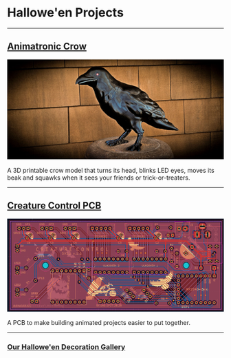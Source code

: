 # Hallowe'en Projects #

___
## [Animatronic Crow](animatronicCrow/README.md) ##
[![The Animatronic Crow](animatronicCrow/images/AniCrow022.jpg)](animatronicCrow/README.md)

A 3D printable crow model that turns its head, blinks LED eyes, moves its beak and squawks when it sees your friends or trick-or-treaters.

___
## [Creature Control PCB](creatureControl/README.md) ##
[![The Creature Control 5x12 PCB](creatureControl/images/cc5x12-003.png)](creatureControl/README.md)

A PCB to make building animated projects easier to put together.

___
### [Our Hallowe'en Decoration Gallery](https://www.monkeymind.com/halloween) ###